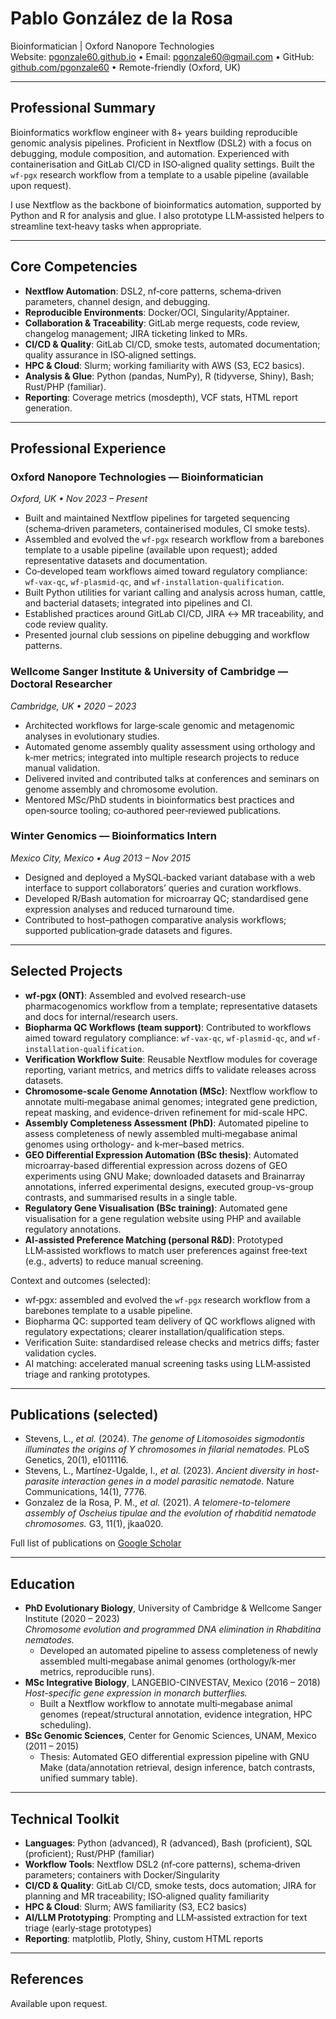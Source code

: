 # Pablo González de la Rosa

Bioinformatician | Oxford Nanopore Technologies  
Website: [pgonzale60.github.io](https://pgonzale60.github.io/) • Email: pgonzale60@gmail.com • GitHub: [github.com/pgonzale60](https://github.com/pgonzale60) • Remote-friendly (Oxford, UK)

---

## Professional Summary
Bioinformatics workflow engineer with 8+ years building reproducible genomic analysis pipelines. Proficient in Nextflow (DSL2) with a focus on debugging, module composition, and automation. Experienced with containerisation and GitLab CI/CD in ISO‑aligned quality settings. Built the `wf-pgx` research workflow from a template to a usable pipeline (available upon request).

I use Nextflow as the backbone of bioinformatics automation, supported by Python and R for analysis and glue. I also prototype LLM‑assisted helpers to streamline text‑heavy tasks when appropriate.

---

## Core Competencies
- **Nextflow Automation**: DSL2, nf‑core patterns, schema‑driven parameters, channel design, and debugging.
- **Reproducible Environments**: Docker/OCI, Singularity/Apptainer.
- **Collaboration & Traceability**: GitLab merge requests, code review, changelog management; JIRA ticketing linked to MRs.
- **CI/CD & Quality**: GitLab CI/CD, smoke tests, automated documentation; quality assurance in ISO‑aligned settings.
- **HPC & Cloud**: Slurm; working familiarity with AWS (S3, EC2 basics).
- **Analysis & Glue**: Python (pandas, NumPy), R (tidyverse, Shiny), Bash; Rust/PHP (familiar).
- **Reporting**: Coverage metrics (mosdepth), VCF stats, HTML report generation.

---

## Professional Experience

### Oxford Nanopore Technologies — Bioinformatician  
*Oxford, UK • Nov 2023 – Present*
- Built and maintained Nextflow pipelines for targeted sequencing (schema‑driven parameters, containerised modules, CI smoke tests).
- Assembled and evolved the `wf-pgx` research workflow from a barebones template to a usable pipeline (available upon request); added representative datasets and documentation.
- Co‑developed team workflows aimed toward regulatory compliance: `wf‑vax‑qc`, `wf‑plasmid‑qc`, and `wf‑installation‑qualification`.
- Built Python utilities for variant calling and analysis across human, cattle, and bacterial datasets; integrated into pipelines and CI.
- Established practices around GitLab CI/CD, JIRA ↔ MR traceability, and code review quality.
- Presented journal club sessions on pipeline debugging and workflow patterns.

### Wellcome Sanger Institute & University of Cambridge — Doctoral Researcher  
*Cambridge, UK • 2020 – 2023*
- Architected workflows for large‑scale genomic and metagenomic analyses in evolutionary studies.
- Automated genome assembly quality assessment using orthology and k‑mer metrics; integrated into multiple research projects to reduce manual validation.
- Delivered invited and contributed talks at conferences and seminars on genome assembly and chromosome evolution.
- Mentored MSc/PhD students in bioinformatics best practices and open‑source tooling; co‑authored peer‑reviewed publications.

### Winter Genomics — Bioinformatics Intern  
*Mexico City, Mexico • Aug 2013 – Nov 2015*
- Designed and deployed a MySQL‑backed variant database with a web interface to support collaborators’ queries and curation workflows.
- Developed R/Bash automation for microarray QC; standardised gene expression analyses and reduced turnaround time.
- Contributed to host–pathogen comparative analysis workflows; supported publication‑grade datasets and figures.

---

## Selected Projects
- **wf-pgx (ONT)**: Assembled and evolved research-use pharmacogenomics workflow from a template; representative datasets and docs for internal/research users.
- **Biopharma QC Workflows (team support)**: Contributed to workflows aimed toward regulatory compliance: `wf-vax-qc`, `wf-plasmid-qc`, and `wf-installation-qualification`.
- **Verification Workflow Suite**: Reusable Nextflow modules for coverage reporting, variant metrics, and metrics diffs to validate releases across datasets.
- **Chromosome-scale Genome Annotation (MSc)**: Nextflow workflow to annotate multi‑megabase animal genomes; integrated gene prediction, repeat masking, and evidence-driven refinement for mid-scale HPC.
- **Assembly Completeness Assessment (PhD)**: Automated pipeline to assess completeness of newly assembled multi‑megabase animal genomes using orthology- and k‑mer–based metrics.
- **GEO Differential Expression Automation (BSc thesis)**: Automated microarray-based differential expression across dozens of GEO experiments using GNU Make; downloaded datasets and Brainarray annotations, inferred experimental designs, executed group-vs-group contrasts, and summarised results in a single table.
- **Regulatory Gene Visualisation (BSc training)**: Automated gene visualisation for a gene regulation website using PHP and available regulatory annotations.
- **AI-assisted Preference Matching (personal R&D)**: Prototyped LLM‑assisted workflows to match user preferences against free‑text (e.g., adverts) to reduce manual screening.

Context and outcomes (selected):
- wf‑pgx: assembled and evolved the `wf-pgx` research workflow from a barebones template to a usable pipeline.
- Biopharma QC: supported team delivery of QC workflows aligned with regulatory expectations; clearer installation/qualification steps.
- Verification Suite: standardised release checks and metrics diffs; faster validation cycles.
- AI matching: accelerated manual screening tasks using LLM‑assisted triage and ranking prototypes.

---

## Publications (selected)
- Stevens, L., *et al.* (2024). *The genome of Litomosoides sigmodontis illuminates the origins of Y chromosomes in filarial nematodes.* PLoS Genetics, 20(1), e1011116.
- Stevens, L., Martínez-Ugalde, I., *et al.* (2023). *Ancient diversity in host-parasite interaction genes in a model parasitic nematode.* Nature Communications, 14(1), 7776.
- Gonzalez de la Rosa, P. M., *et al.* (2021). *A telomere-to-telomere assembly of Oscheius tipulae and the evolution of rhabditid nematode chromosomes.* G3, 11(1), jkaa020.

Full list of publications on [Google Scholar](https://scholar.google.de/citations?hl=en&user=fzwjLYIAAAAJ&view_op=list_works&sortby=pubdate)

---

## Education
- **PhD Evolutionary Biology**, University of Cambridge & Wellcome Sanger Institute (2020 – 2023)  
  *Chromosome evolution and programmed DNA elimination in Rhabditina nematodes.*
  - Developed an automated pipeline to assess completeness of newly assembled multi‑megabase animal genomes (orthology/k‑mer metrics, reproducible runs).
- **MSc Integrative Biology**, LANGEBIO-CINVESTAV, Mexico (2016 – 2018)  
  *Host-specific gene expression in monarch butterflies.*
  - Built a Nextflow workflow to annotate multi‑megabase animal genomes (repeat/structural annotation, evidence integration, HPC scheduling).
- **BSc Genomic Sciences**, Center for Genomic Sciences, UNAM, Mexico (2011 – 2015)
  - Thesis: Automated GEO differential expression pipeline with GNU Make (data/annotation retrieval, design inference, batch contrasts, unified summary table).

---

## Technical Toolkit
- **Languages**: Python (advanced), R (advanced), Bash (proficient), SQL (proficient); Rust/PHP (familiar)
- **Workflow Tools**: Nextflow DSL2 (nf‑core patterns), schema‑driven parameters; containers with Docker/Singularity
- **CI/CD & Quality**: GitLab CI/CD, smoke tests, docs automation; JIRA for planning and MR traceability; ISO‑aligned quality familiarity
- **HPC & Cloud**: Slurm; AWS familiarity (S3, EC2 basics)
- **AI/LLM Prototyping**: Prompting and LLM‑assisted extraction for text triage (early‑stage prototypes)
- **Reporting**: matplotlib, Plotly, Shiny, custom HTML reports

---

## References
Available upon request.
